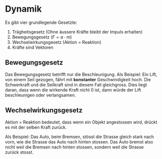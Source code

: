 # Dynamik

Es gibt vier grundlegende Gesetzte:

1. Trägheitsgesetz (Ohne äussere Kräfte bleibt der Impuls erhalten)
2. Bewegungsgesetz ($F=a\cdot m$)
3. Wechselwirkungsgesetz (Aktion = Reaktion)
4. Kräfte sind Vektoren

## Bewegungsgesetz

Das Bewegungsgesetz betrifft nur die Beschleunigung. Als Beispiel: Ein Lift, von einem Seil gezogen, fährt mit **konstanter** Geschwindigkeit hoch. Die Schwerkraft und die Seilkraft sind in diesem Fall gleichgross. Dies liegt daran, dass wenn die wirkende Kraft nicht $0$ ist, dann würde der Lift beschleunigen oder verlangsamen.

## Wechselwirkungsgesetz

Aktion = Reaktion bedeutet, dass wenn ein Objekt angestossen wird, drückt es mit der selben Kraft zurück.

Als Beispiel: Das Auto, beim Bremsen, stösst die Strasse gleich stark nach vorn, wie die Strasse das Auto nach hinten stossen. Das Auto bremst also nicht weil die Bremsen nach hinten stossen, sondern weil die Strasse zurück stosst.

